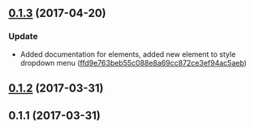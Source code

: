 <a name="0.1.3"></a>
## [0.1.3](https://github.com/advanced-rest-client/anypoint-styles/compare/0.1.2...v0.1.3) (2017-04-20)


### Update

* Added documentation for elements, added new element to style dropdown menu ([ffd9e763beb55c088e8a69cc872ce3ef94ac5aeb](https://github.com/advanced-rest-client/anypoint-styles/commit/ffd9e763beb55c088e8a69cc872ce3ef94ac5aeb))



<a name="0.1.2"></a>
## [0.1.2](https://github.com/advanced-rest-client/anypoint-styles/compare/0.1.1...v0.1.2) (2017-03-31)




<a name="0.1.1"></a>
## 0.1.1 (2017-03-31)




